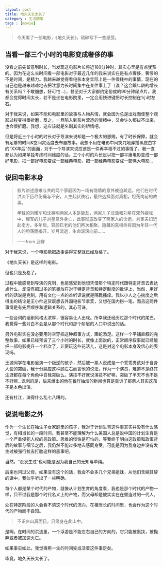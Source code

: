 ```yaml
---
layout: post
title: 地久天长太长了
category : 生活随笔
tags : [movie]
---
```


>今天看了一部电影，《地久天长》，琐碎写下一些感受。
>


## 当看一部三个小时的电影变成奢侈的事

没看之前先留意到时长，当发现这电影片长将近180分钟时，其实心里是有点犹豫的。因为花这么长时间看一部电影对于最近几年的我来说实在是有点奢侈，奢侈的不是时间，是精力。我越来越觉得看电影本身实际上是一件很耗神的事情，现在的自己也是越来越难地去把注意力长时间集中在某件事上了（诶？这会跟年龄的增长有关系吗？不敢细想，好可怕...），甚至对于大家都约定俗成的90分钟尿点片，我都会觉得时间太长，若不是坐在电影院里，一定会用快进键把时长控制在1小时左右。

对于我来说，如果不能和电影里的故事与人物共情，就会因为总是出戏而使整个观影过程变得很折磨，反之，一旦陷入到影片营造的情绪中，又会许久都拔不出来，也会很折磨。我想，这应该就是名副其实的矫情吧。

但是将近三个小时的时长对于导演来说却是一个极大的恩赐，有了时长保障，就会有足够的时间&空间灵活度去布置故事。我想不用在电影中间突兀地穿插黑底白字的“XX年后”的画面，对于一个导演来说应该是一件再幸福不过的事情了。我一直都认为如果单独考虑时间维度的话，三个小时的片长足以把一部平庸电影变成一部好电影，把一部好电影变成一部经典电影，把一部经典电影变成一部伟大电影...

## 说回电影本身

>影片讲述患难与共的两个家庭因为一场有隐情的意外被迫疏远，他们在时代洪流下历尽伤痛与不安，人生起伏跌宕，最终选择面对真相，坦荡向前的故事。
>
>年轻的刘耀军和沈英明两家人本是挚友，两家儿子沈浩和刘星在郊外嬉戏中，耀军的儿子刘星意外身亡，此事彻底改变了两家人的命运。刘家夫妇远赴南方。多年后，容颜已老的他们再次相聚，隐藏的真相终将因为年轻一代人的坦荡而揭开。岁月流逝，生命滚滚向前……
>
> ——from 豆瓣

对于我来说，一个电影能把故事讲得完整就已经及格了。

《地久天长》是这样的电影。

但也只是及格了。

过程中能感觉到导演的克制，也能感受到他想凭借那个特定时代跟特定背景去表达点什么，却没有把过多的笔墨放在对于特定背景和特定制度的批评上，当然，用好听的话说是克制，用有文化一点的难听话说就是隔靴搔痒。我以小人之心揣度之后得出的结论是王小帅这货既想去外国电影节拿奖，又想在国内捞一笔。而且这两件事情是有先后顺序和逻辑关系的，其心可诛。

一些台词的话剧风格太浓厚，很容易让人出戏。所幸我还经历过那个时代的尾巴，我觉得一些对白不会是从那个时代和那个阶层的人口中说出的话。

另外电影实在没必要用时空穿插这种叙事方式，画蛇添足。这样一个平铺直叙的完整故事，如果已经预设了三个小时的时长，就像上面说的，正常顺序叙事就已经能把一部电影提升一个档次了，非要玩这些花活儿，这是对这个电影本身没信心的表现吗。

王源同学在电影里演一个叛逆的孩子，然后被一票人说成是一个乖乖男孩对于自身人设的突破，我十分膈应这种顾左右而言他的说法，作为一个演员，难道不是终其生涯都在每个角色中自我突破么。演技不好就说演技不好嘛，突破了半天不也不是不好嘛...讽刺的是，后来爆出的他在餐厅抽烟的新闻也算是告诉了那票人其实这孩子是本色出演。

还有杜江，演得什么乱七八糟的。

## 说说电影之外

作为一个生长在独生子女家庭里的孩子，我对于计划生育这件事其实并没有什么感觉，有相当长的一段时间，我甚至不能理解为什么美国人总是说中国的计划生育是一个严重侵犯人权的恶政策。思维的惯性是可怕的，等我终于明白这政策和政策背后的故事与细节之后，我仍然不能过多地去感同身受。可能是因为我身边并没有发生过被强行拉去打胎这样的恶事吧。

当然，“没发生过”也可能是因为我自己的无知与单纯。

后来也问过父母，如果没有这个的话，我会不会多几个兄弟姐妹，从他们含糊其辞的话中，我似乎听出了一些明确。

每个人都是某个时代的产物，就像从计划生育的角度看，我也是那个时代的产物一样，只不过我是那个时代名义上的产物，而父母却是被实实在在塑造过的一代人。

处在特定阶段的人会看不清这个时代的流向，在相当长的时间里，也会作为这个时代的产物而不自知。

>不识庐山真面目，只缘身在此山中。

是啊，在时间的洪流里，一个浮游是不能左右自己的方向的，它只能被裹挟，被抛弃或者被加速灭亡。

如果事实如此，我觉得用一生的时间完成活着这件事足矣。

毕竟，地久天长太长了。
